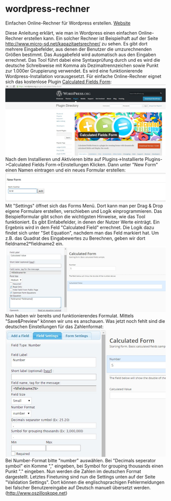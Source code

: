 # wordpress-rechner
Einfachen Online-Rechner für Wordpress erstellen. [Website](http://microsd.github.io/wordpress-rechner/)

Diese Anleitung erklärt, wie man in Wordpress einen einfachen Online-Rechner erstellen kann. Ein solcher Rechner ist Beispielhaft auf der Seite http://www.micro-sd.net/kapazitaetsrechner/ zu sehen. Es gibt dort mehrere Eingabefelder, aus denen der Benutzer die umzurechnenden Größen bestimmt. Das Ausgabefeld wird automatisch aus den Eingaben errechnet. Das Tool führt dabei eine Syntaxprüfung durch und es wird die deutsche Schreibweise mit Komma als Dezimaltrennzeichen sowie Punkt zur 1.000er Gruppierung verwendet. Es wird eine funktionierende Wordpress-Installation vorausgesetzt.
Für einfache Online-Rechner eignet sich das kostenlose Plugin [Calculated Fields Form](https://wordpress.org/plugins/calculated-fields-form/):
![Plugin installieren](https://raw.githubusercontent.com/microsd/wordpress-rechner/master/images/calculated_fields_form.jpg)
Nach dem Installieren und Aktivieren bitte auf Plugins->Installierte Plugins->Calculated Fields Form->Einstellungen Klicken. Dann unter "New Form" einen Namen eintragen und ein neues Formular erstellen:
![Neues Formular Erstellen](https://raw.githubusercontent.com/microsd/wordpress-rechner/master/images/new_form.jpg)
Mit "Settings" öffnet sich das Forms Menü. Dort kann man per Drag & Drop eigene Formulare erstellen, verschieben und Logik einprogrammieren. Das Beispielformular gibt schon die wichtigsten Hinweise, wie das Tool funktioniert. Es gibt Einfabefelder, in denen der Nutzer Werte einträgt. Ein Ergebnis wird in dem Feld "Calculated Field" errechnet. Die Logik dazu findet sich unter "Set Equation", nachdem man das Feld markiert hat. Um z.B. das Quadrat des Eingabewertes zu Berechnen, geben wir dort fieldname2*fieldname2 ein.
![Formel eingeben](https://raw.githubusercontent.com/microsd/wordpress-rechner/master/images/calculated_field.jpg)
Nun haben wir bereits und funktionierendes Formulat. Mittels "Save&Preview" können wir uns es anschauen. Was jetzt noch fehlt sind die deutschen Einstellungen für das Zahlenformat:
![Deutsche Einstellungen Zahlenformat](https://raw.githubusercontent.com/microsd/wordpress-rechner/master/images/german_settings.jpg)
Bei Number-Format bitte "number" auswählen. Bei "Decimals seperator symbol" ein Komme "," eingeben, bei Symbol for grouping thousands einen Punkt "." eingeben. Nun werden die Zahlen im deutschen Format dargestellt. Letztes Finetuning sind nun die Settings unten auf der Seite "Validation Settings". Dort können die englischsprachigen Fehlermeldungen bei falscher Benutzereingabe auf Deutsch manuell übersetzt werden. 
(http://www.oszilloskope.net)
